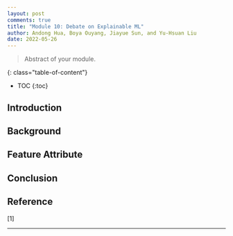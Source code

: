 ```yaml
---
layout: post
comments: true
title: "Module 10: Debate on Explainable ML"
author: Andong Hua, Boya Ouyang, Jiayue Sun, and Yu-Hsuan Liu 
date: 2022-05-26
---
```



> Abstract of your module. 

<!--more-->
{: class="table-of-content"}
* TOC
{:toc}

## Introduction


## Background


## Feature Attribute 



## Conclusion

## Reference
[1] 

---

